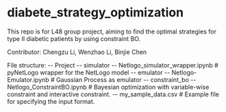 # diabete_strategy_optimization
This repo is for L48 group project, aiming to find the optimal strategies for type II diabetic patients by using constraint BO.

Contributor: Chengzu Li, Wenzhao Li, Binjie Chen

File structure:
-- Project
  -- simulator
    -- Netlogo_simulator_wrapper.ipynb      # pyNetLogo wrapper for the NetLogo model
  -- emulator
    -- Netlogo-Emulator.ipynb               # Gaussian Process as emulator
  -- constraint_bo
    -- Netlogo_ConstraintBO.ipynb           # Bayesian optimization with variable-wise constraint and interactive constraint.
  -- my_sample_data.csv                     # Example file for specifying the input format.
